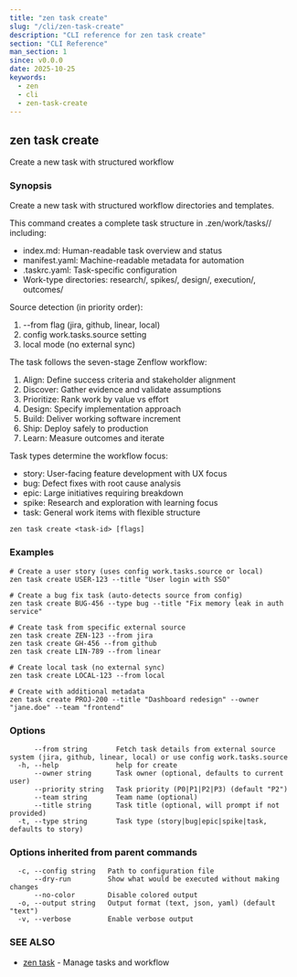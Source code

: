 ```yaml
---
title: "zen task create"
slug: "/cli/zen-task-create"
description: "CLI reference for zen task create"
section: "CLI Reference"
man_section: 1
since: v0.0.0
date: 2025-10-25
keywords:
  - zen
  - cli
  - zen-task-create
---
```


## zen task create

Create a new task with structured workflow

### Synopsis

Create a new task with structured workflow directories and templates.

This command creates a complete task structure in .zen/work/tasks/<task-id>/ including:
- index.md: Human-readable task overview and status
- manifest.yaml: Machine-readable metadata for automation
- .taskrc.yaml: Task-specific configuration
- Work-type directories: research/, spikes/, design/, execution/, outcomes/

Source detection (in priority order):
1. --from flag (jira, github, linear, local)
2. config work.tasks.source setting
3. local mode (no external sync)

The task follows the seven-stage Zenflow workflow:
1. Align: Define success criteria and stakeholder alignment
2. Discover: Gather evidence and validate assumptions
3. Prioritize: Rank work by value vs effort
4. Design: Specify implementation approach
5. Build: Deliver working software increment
6. Ship: Deploy safely to production
7. Learn: Measure outcomes and iterate

Task types determine the workflow focus:
- story: User-facing feature development with UX focus
- bug: Defect fixes with root cause analysis
- epic: Large initiatives requiring breakdown
- spike: Research and exploration with learning focus
- task: General work items with flexible structure

```
zen task create <task-id> [flags]
```

### Examples

```
# Create a user story (uses config work.tasks.source or local)
zen task create USER-123 --title "User login with SSO"

# Create a bug fix task (auto-detects source from config)
zen task create BUG-456 --type bug --title "Fix memory leak in auth service"

# Create task from specific external source
zen task create ZEN-123 --from jira
zen task create GH-456 --from github
zen task create LIN-789 --from linear

# Create local task (no external sync)
zen task create LOCAL-123 --from local

# Create with additional metadata
zen task create PROJ-200 --title "Dashboard redesign" --owner "jane.doe" --team "frontend"

```

### Options

```
      --from string       Fetch task details from external source system (jira, github, linear, local) or use config work.tasks.source
  -h, --help              help for create
      --owner string      Task owner (optional, defaults to current user)
      --priority string   Task priority (P0|P1|P2|P3) (default "P2")
      --team string       Team name (optional)
      --title string      Task title (optional, will prompt if not provided)
  -t, --type string       Task type (story|bug|epic|spike|task, defaults to story)
```

### Options inherited from parent commands

```
  -c, --config string   Path to configuration file
      --dry-run         Show what would be executed without making changes
      --no-color        Disable colored output
  -o, --output string   Output format (text, json, yaml) (default "text")
  -v, --verbose         Enable verbose output
```

### SEE ALSO

* [zen task](zen-task.md.md)	 - Manage tasks and workflow

